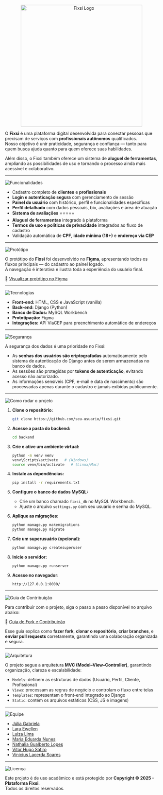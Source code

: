 
<p align="center">
  <img src="https://i.imgur.com/Yr00EEf.png" alt="Fixsi Logo" width="400"/>
</p>

O **Fixsi** é uma plataforma digital desenvolvida para conectar pessoas que precisam de serviços com **profissionais autônomos** qualificados.  
Nosso objetivo é unir praticidade, segurança e confiança — tanto para quem busca ajuda quanto para quem oferece suas habilidades.  

Além disso, o Fixsi também oferece um sistema de **aluguel de ferramentas**, ampliando as possibilidades de uso e tornando o processo ainda mais acessível e colaborativo.  

---

![Funcionalidades](https://img.shields.io/badge/🚀%20Funcionalidades-FF700C?style=for-the-badge&labelColor=FF700C&color=FF700C)

- Cadastro completo de **clientes** e **profissionais**
- **Login e autenticação segura** com gerenciamento de sessão  
- **Painel do usuário** com histórico, perfil e funcionalidades específicas  
- **Perfil detalhado** com dados pessoais, bio, avaliações e área de atuação  
- **Sistema de avaliações** ⭐⭐⭐⭐⭐  
- **Aluguel de ferramentas** integrado à plataforma  
- **Termos de uso e políticas de privacidade** integrados ao fluxo de cadastro  
- Validação automática de **CPF**, **idade mínima (18+)** e **endereço via CEP**

---

![Protótipo](https://img.shields.io/badge/🖼️%20Protótipo%20no%20Figma-FF700C?style=for-the-badge&labelColor=FF700C&color=FF700C)

O protótipo do **Fixsi** foi desenvolvido no **Figma**, apresentando todos os fluxos principais — do cadastro ao painel logado.  
A navegação é interativa e ilustra toda a experiência do usuário final.  

🔗 [Visualizar protótipo no Figma](https://www.figma.com/design/bCaY9zgky6N7vh99HIO2wK/Startups---Fixsi?node-id=2-8&t=3gd9lTYCWTS0Sc29-1)

---

![Tecnologias](https://img.shields.io/badge/🛠️%20Tecnologias%20Utilizadas-FF700C?style=for-the-badge&labelColor=FF700C&color=FF700C)

- **Front-end:** HTML, CSS e JavaScript (vanilla)
- **Back-end:** Django (Python)
- **Banco de Dados:** MySQL Workbench
- **Prototipação:** Figma
- **Integrações:** API ViaCEP para preenchimento automático de endereços

---

![Segurança](https://img.shields.io/badge/🔒%20Segurança%20dos%20Dados-FF700C?style=for-the-badge&labelColor=FF700C&color=FF700C)

A segurança dos dados é uma prioridade no Fixsi:
- As **senhas dos usuários são criptografadas** automaticamente pelo sistema de autenticação do Django antes de serem armazenadas no banco de dados.
- As sessões são protegidas por **tokens de autenticação**, evitando acesso não autorizado.
- As informações sensíveis (CPF, e-mail e data de nascimento) são processadas apenas durante o cadastro e jamais exibidas publicamente.

---

![Como rodar o projeto](https://img.shields.io/badge/⚙️%20Como%20Rodar%20o%20Projeto-FF700C?style=for-the-badge&labelColor=FF700C&color=FF700C)

1. **Clone o repositório:**
   ```bash
   git clone https://github.com/seu-usuario/fixsi.git
   ```

2. **Acesse a pasta do backend:**
   ```bash
   cd backend
   ```

3. **Crie e ative um ambiente virtual:**
   ```bash
   python -m venv venv
   venv\Scripts\activate   # (Windows)
   source venv/bin/activate   # (Linux/Mac)
   ```

4. **Instale as dependências:**
   ```bash
   pip install -r requirements.txt
   ```

5. **Configure o banco de dados MySQL:**
   - Crie um banco chamado `fixsi_db` no MySQL Workbench.
   - Ajuste o arquivo `settings.py` com seu usuário e senha do MySQL.

6. **Aplique as migrações:**
   ```bash
   python manage.py makemigrations
   python manage.py migrate
   ```

7. **Crie um superusuário (opcional):**
   ```bash
   python manage.py createsuperuser
   ```

8. **Inicie o servidor:**
   ```bash
   python manage.py runserver
   ```

9. **Acesse no navegador:**
   ```
   http://127.0.0.1:8000/
   ```

---

![Guia de Contribuição](https://img.shields.io/badge/🤝%20Guia%20de%20Contribuição-FF700C?style=for-the-badge&labelColor=FF700C&color=FF700C)

Para contribuir com o projeto, siga o passo a passo disponível no arquivo abaixo:

📄 [Guia de Fork e Contribuição](./GUIA_FORK_FIXSI.txt)

Esse guia explica como **fazer fork**, **clonar o repositório**, **criar branches**, e **enviar pull requests** corretamente, garantindo uma colaboração organizada e segura.

---

![Arquitetura](https://img.shields.io/badge/🏗️%20Arquitetura-FF700C?style=for-the-badge&labelColor=FF700C&color=FF700C)

O projeto segue a arquitetura **MVC (Model–View–Controller)**, garantindo organização, clareza e escalabilidade:
- `Models`: definem as estruturas de dados (Usuário, Perfil, Cliente, Profissional)
- `Views`: processam as regras de negócio e controlam o fluxo entre telas
- `Templates`: representam o front-end integrado ao Django
- `Static`: contém os arquivos estáticos (CSS, JS e imagens)

---

![Equipe](https://img.shields.io/badge/👩‍💻%20Equipe-FF700C?style=for-the-badge&labelColor=FF700C&color=FF700C)

- [Júlia Gabriela](https://github.com/Julia-Gabriela)  
- [Lara Ewellen](https://github.com/Laraewellen)  
- [Luiza Lima](https://github.com/luizalima13)  
- [Maria Eduarda Nunes](https://github.com/marianunx)  
- [Nathalia Gualberto Lopes](https://github.com/ngualbertolopes)  
- [Vitor Hugo Sátiro](https://github.com/vistor-garcia83)  
- [Vinicius Lacerda Soares](https://github.com/volosami)  

---

![Licença](https://img.shields.io/badge/📜%20Licença-FF700C?style=for-the-badge&labelColor=FF700C&color=FF700C)

Este projeto é de uso acadêmico e está protegido por **Copyright © 2025 - Plataforma Fixsi**.  
Todos os direitos reservados.

